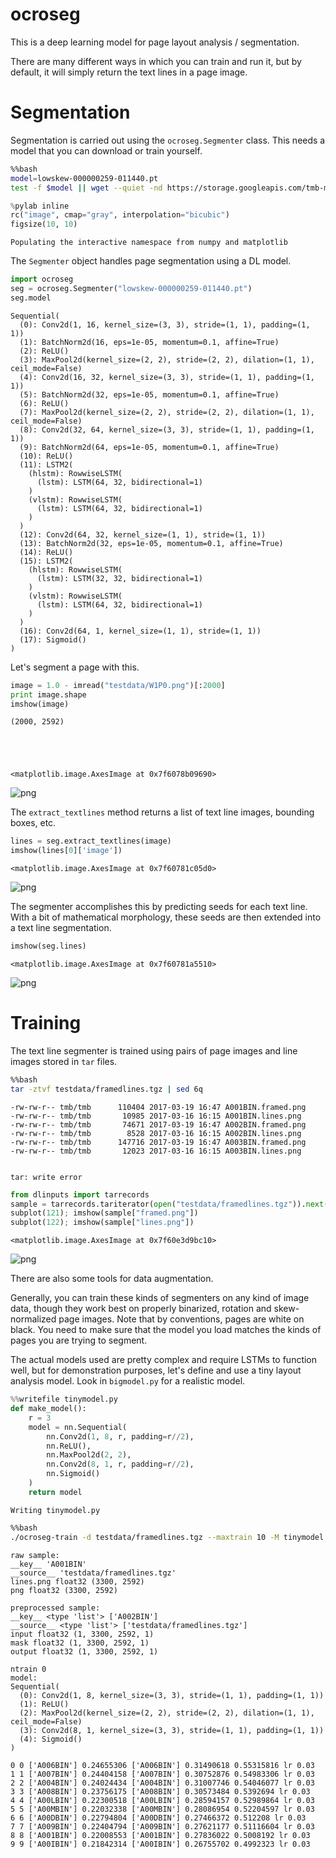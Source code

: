 
# ocroseg

This is a deep learning model for page layout analysis / segmentation.

There are many different ways in which you can train and run it, but by default, it will simply return the text lines in a page image.

# Segmentation

Segmentation is carried out using the `ocroseg.Segmenter` class. This needs a model that you can download or train yourself.


```bash
%%bash
model=lowskew-000000259-011440.pt
test -f $model || wget --quiet -nd https://storage.googleapis.com/tmb-models/$model
```


```python
%pylab inline
rc("image", cmap="gray", interpolation="bicubic")
figsize(10, 10)
```

    Populating the interactive namespace from numpy and matplotlib


The `Segmenter` object handles page segmentation using a DL model.


```python
import ocroseg
seg = ocroseg.Segmenter("lowskew-000000259-011440.pt")
seg.model
```




    Sequential(
      (0): Conv2d(1, 16, kernel_size=(3, 3), stride=(1, 1), padding=(1, 1))
      (1): BatchNorm2d(16, eps=1e-05, momentum=0.1, affine=True)
      (2): ReLU()
      (3): MaxPool2d(kernel_size=(2, 2), stride=(2, 2), dilation=(1, 1), ceil_mode=False)
      (4): Conv2d(16, 32, kernel_size=(3, 3), stride=(1, 1), padding=(1, 1))
      (5): BatchNorm2d(32, eps=1e-05, momentum=0.1, affine=True)
      (6): ReLU()
      (7): MaxPool2d(kernel_size=(2, 2), stride=(2, 2), dilation=(1, 1), ceil_mode=False)
      (8): Conv2d(32, 64, kernel_size=(3, 3), stride=(1, 1), padding=(1, 1))
      (9): BatchNorm2d(64, eps=1e-05, momentum=0.1, affine=True)
      (10): ReLU()
      (11): LSTM2(
        (hlstm): RowwiseLSTM(
          (lstm): LSTM(64, 32, bidirectional=1)
        )
        (vlstm): RowwiseLSTM(
          (lstm): LSTM(64, 32, bidirectional=1)
        )
      )
      (12): Conv2d(64, 32, kernel_size=(1, 1), stride=(1, 1))
      (13): BatchNorm2d(32, eps=1e-05, momentum=0.1, affine=True)
      (14): ReLU()
      (15): LSTM2(
        (hlstm): RowwiseLSTM(
          (lstm): LSTM(32, 32, bidirectional=1)
        )
        (vlstm): RowwiseLSTM(
          (lstm): LSTM(64, 32, bidirectional=1)
        )
      )
      (16): Conv2d(64, 1, kernel_size=(1, 1), stride=(1, 1))
      (17): Sigmoid()
    )



Let's segment a page with this.


```python
image = 1.0 - imread("testdata/W1P0.png")[:2000]
print image.shape
imshow(image)
```

    (2000, 2592)





    <matplotlib.image.AxesImage at 0x7f6078b09690>




![png](README_files/README_7_2.png)


The `extract_textlines` method returns a list of text line images, bounding boxes, etc.


```python
lines = seg.extract_textlines(image)
imshow(lines[0]['image'])
```




    <matplotlib.image.AxesImage at 0x7f60781c05d0>




![png](README_files/README_9_1.png)


The segmenter accomplishes this by predicting seeds for each text line. With a bit of mathematical morphology, these seeds are then extended into a text line segmentation.


```python
imshow(seg.lines)
```




    <matplotlib.image.AxesImage at 0x7f60781a5510>




![png](README_files/README_11_1.png)


# Training

The text line segmenter is trained using pairs of page images and line images stored in `tar` files.


```bash
%%bash
tar -ztvf testdata/framedlines.tgz | sed 6q
```

    -rw-rw-r-- tmb/tmb      110404 2017-03-19 16:47 A001BIN.framed.png
    -rw-rw-r-- tmb/tmb       10985 2017-03-16 16:15 A001BIN.lines.png
    -rw-rw-r-- tmb/tmb       74671 2017-03-19 16:47 A002BIN.framed.png
    -rw-rw-r-- tmb/tmb        8528 2017-03-16 16:15 A002BIN.lines.png
    -rw-rw-r-- tmb/tmb      147716 2017-03-19 16:47 A003BIN.framed.png
    -rw-rw-r-- tmb/tmb       12023 2017-03-16 16:15 A003BIN.lines.png


    tar: write error



```python
from dlinputs import tarrecords
sample = tarrecords.tariterator(open("testdata/framedlines.tgz")).next()
subplot(121); imshow(sample["framed.png"])
subplot(122); imshow(sample["lines.png"])
```




    <matplotlib.image.AxesImage at 0x7f60e3d9bc10>




![png](README_files/README_14_1.png)


There are also some tools for data augmentation.

Generally, you can train these kinds of segmenters on any kind of image data, though they work best on properly binarized, rotation and skew-normalized page images. Note that by conventions, pages are white on black. You need to make sure that the model you load matches the kinds of pages you are trying to segment.


The actual models used are pretty complex and require LSTMs to function well, but for demonstration purposes, let's define and use a tiny layout analysis model. Look in `bigmodel.py` for a realistic model.


```python
%%writefile tinymodel.py
def make_model():
    r = 3
    model = nn.Sequential(
        nn.Conv2d(1, 8, r, padding=r//2),
        nn.ReLU(),
        nn.MaxPool2d(2, 2),
        nn.Conv2d(8, 1, r, padding=r//2),
        nn.Sigmoid()
    )
    return model
```

    Writing tinymodel.py



```bash
%%bash
./ocroseg-train -d testdata/framedlines.tgz --maxtrain 10 -M tinymodel.py --display 0
```

    raw sample:
    __key__ 'A001BIN'
    __source__ 'testdata/framedlines.tgz'
    lines.png float32 (3300, 2592)
    png float32 (3300, 2592)
    
    preprocessed sample:
    __key__ <type 'list'> ['A002BIN']
    __source__ <type 'list'> ['testdata/framedlines.tgz']
    input float32 (1, 3300, 2592, 1)
    mask float32 (1, 3300, 2592, 1)
    output float32 (1, 3300, 2592, 1)
    
    ntrain 0
    model:
    Sequential(
      (0): Conv2d(1, 8, kernel_size=(3, 3), stride=(1, 1), padding=(1, 1))
      (1): ReLU()
      (2): MaxPool2d(kernel_size=(2, 2), stride=(2, 2), dilation=(1, 1), ceil_mode=False)
      (3): Conv2d(8, 1, kernel_size=(3, 3), stride=(1, 1), padding=(1, 1))
      (4): Sigmoid()
    )
    
    0 0 ['A006BIN'] 0.24655306 ['A006BIN'] 0.31490618 0.55315816 lr 0.03
    1 1 ['A007BIN'] 0.24404158 ['A007BIN'] 0.30752876 0.54983306 lr 0.03
    2 2 ['A004BIN'] 0.24024434 ['A004BIN'] 0.31007746 0.54046077 lr 0.03
    3 3 ['A008BIN'] 0.23756175 ['A008BIN'] 0.30573484 0.5392694 lr 0.03
    4 4 ['A00LBIN'] 0.22300518 ['A00LBIN'] 0.28594157 0.52989864 lr 0.03
    5 5 ['A00MBIN'] 0.22032338 ['A00MBIN'] 0.28086954 0.52204597 lr 0.03
    6 6 ['A00DBIN'] 0.22794804 ['A00DBIN'] 0.27466372 0.512208 lr 0.03
    7 7 ['A009BIN'] 0.22404794 ['A009BIN'] 0.27621177 0.51116604 lr 0.03
    8 8 ['A001BIN'] 0.22008553 ['A001BIN'] 0.27836022 0.5008192 lr 0.03
    9 9 ['A00IBIN'] 0.21842314 ['A00IBIN'] 0.26755702 0.4992323 lr 0.03

